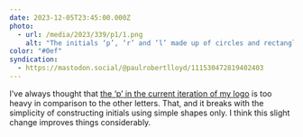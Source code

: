 ```yaml
---
date: 2023-12-05T23:45:00.000Z
photo:
  - url: /media/2023/339/p1/1.png
    alt: "The initials ‘p’, ‘r’ and ‘l’ made up of circles and rectangles."
color: "#0ef"
syndication:
  - https://mastodon.social/@paulrobertlloyd/111530472819402403
---
```


I’ve always thought that [the ‘p’ in the current iteration of my logo](https://dribbble.com/shots/5517702) is too heavy in comparison to the other letters. That, and it breaks with the simplicity of constructing initials using simple shapes only. I think this slight change improves things considerably.
